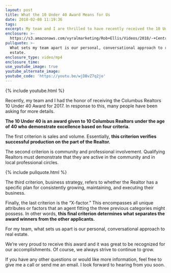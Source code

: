 ```yaml
---
layout: post
title: What the 10 Under 40 Award Means for Us
date: 2018-02-08 11:19:36
tags:
excerpt: My team and I are thrilled to have recently received the 10 Under 40 Award.
enclosure: >-
  https://s3.amazonaws.com/vyralmarketing/Rob+Ellis/Videos/2018/-+Central+Ohio+Real+Estate+Agent-+Award+Video+with+Image.mp4
pullquote: >-
  What sets my team apart is our personal, conversational approach to real
  estate.
enclosure_type: video/mp4
enclosure_time:
use_youtube_image: true
youtube_alternate_image:
youtube_code: 'https://youtu.be/wjDBvZ7q2jo'
---
```



{% include youtube.html %}

Recently, my team and I had the honor of receiving the Columbus Realtors 10 Under 40 Award for 2017. In response to this, many people have been asking for more details.

**The 10 Under 40 is an award given to 10 Columbus Realtors under the age of 40 who demonstrate excellence based on four criteria.**

The first criterion is sales and volume. Essentially, **this criterion verifies successful production on the part of the Realtor.**

The second criterion is community and professional involvement. Qualifying Realtors must demonstrate that they are active in the community and in local professional circles.

{% include pullquote.html %}

The third criterion, business strategy, refers to whether the Realtor has a specific plan for consistently growing, maintaining, and executing their business.

Finally, the last criterion is the “X-factor.” This encompasses all unique attributes or factors that an agent fitting the three previous categories might possess. In other words, **this final criterion determines what separates the award winners from the other applicants.**

For my team, what sets us apart is our personal, conversational approach to real estate.

We’re very proud to receive this award and it was great to be recognized for our accomplishments. Of course, we always strive to continue to grow.

If you have any other questions or would like more information, feel free to give me a call or send me an email. I look forward to hearing from you soon.

&nbsp;